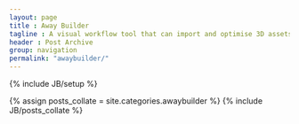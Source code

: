 ```yaml
---
layout: page
title : Away Builder
tagline : A visual workflow tool that can import and optimise 3D assets from a variety of sources. Away Builder allows you to live preview all aspects of a 3D scene, create new scene setups and adjust a multitude of settings and parameters. The final result is saved as an <a href="/awdformat">AWD file</a> optimised for production use in an Away3D project.
header : Post Archive
group: navigation
permalink: "awaybuilder/"
---
```

{% include JB/setup %}

{% assign posts_collate = site.categories.awaybuilder %}
{% include JB/posts_collate %}

